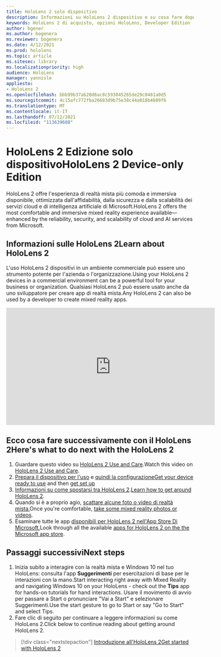 ```yaml
---
title: HoloLens 2 solo dispositivo
description: Informazioni su HoloLens 2 dispositivo e su cosa fare dopo aver selezionato un dispositivo personalizzato.
keywords: HoloLens 2 di acquisto, opzioni HoloLens, Developer Edition
author: bgener
ms.author: bogenera
ms.reviewer: bogenera
ms.date: 4/12/2021
ms.prod: hololens
ms.topic: article
ms.sitesec: library
ms.localizationpriority: high
audience: HoloLens
manager: yannisle
appliesto:
- HoloLens 2
ms.openlocfilehash: bbb99b37ab20d6ac8c593045265de29c0481a0d5
ms.sourcegitcommit: 4c15afc772fba26683d9b75e38c44a018b4889f6
ms.translationtype: MT
ms.contentlocale: it-IT
ms.lasthandoff: 07/12/2021
ms.locfileid: "113639608"
---
```

# <a name="hololens-2-device-only-edition"></a><span data-ttu-id="2ad33-104">HoloLens 2 Edizione solo dispositivo</span><span class="sxs-lookup"><span data-stu-id="2ad33-104">HoloLens 2 Device-only Edition</span></span>

<span data-ttu-id="2ad33-105">HoloLens 2 offre l'esperienza di realtà mista più comoda e immersiva disponibile, ottimizzata dall'affidabilità, dalla sicurezza e dalla scalabilità dei servizi cloud e di intelligenza artificiale di Microsoft.</span><span class="sxs-lookup"><span data-stu-id="2ad33-105">HoloLens 2 offers the most comfortable and immersive mixed reality experience available—enhanced by the reliability, security, and scalability of cloud and AI services from Microsoft.</span></span>

## <a name="learn-about-hololens-2"></a><span data-ttu-id="2ad33-106">Informazioni sulle HoloLens 2</span><span class="sxs-lookup"><span data-stu-id="2ad33-106">Learn about HoloLens 2</span></span>
<span data-ttu-id="2ad33-107">L'uso HoloLens 2 dispositivi in un ambiente commerciale può essere uno strumento potente per l'azienda o l'organizzazione.</span><span class="sxs-lookup"><span data-stu-id="2ad33-107">Using your HoloLens 2 devices in a commercial environment can be a powerful tool for your business or organization.</span></span> <span data-ttu-id="2ad33-108">Qualsiasi HoloLens 2 può essere usato anche da uno sviluppatore per creare app di realtà mista.</span><span class="sxs-lookup"><span data-stu-id="2ad33-108">Any HoloLens 2 can also be used by a developer to create mixed reality apps.</span></span>

<iframe width="560" height="315" src="https://www.youtube.com/embed/XwOnHqiNAeU" frameborder="0" allow="accelerometer; autoplay; clipboard-write; encrypted-media; gyroscope; picture-in-picture" allowfullscreen></iframe>

## <a name="heres-what-to-do-next-with-the-hololens-2"></a><span data-ttu-id="2ad33-109">Ecco cosa fare successivamente con il HoloLens 2</span><span class="sxs-lookup"><span data-stu-id="2ad33-109">Here's what to do next with the HoloLens 2</span></span>

1. <span data-ttu-id="2ad33-110">Guardare questo video su [HoloLens 2 Use and Care](/hololens/hololens2-maintenance##HoloLens-2-Use-and-Care).</span><span class="sxs-lookup"><span data-stu-id="2ad33-110">Watch this video on [HoloLens 2 Use and Care](/hololens/hololens2-maintenance##HoloLens-2-Use-and-Care).</span></span>
1. <span data-ttu-id="2ad33-111">[Prepara il dispositivo per l'uso](/hololens/hololens2-setup) e [quindi la configurazione](/hololens/hololens2-start)</span><span class="sxs-lookup"><span data-stu-id="2ad33-111">[Get your device ready to use](/hololens/hololens2-setup) and then [get set up](/hololens/hololens2-start)</span></span>
1. <span data-ttu-id="2ad33-112">[Informazioni su come spostarsi tra HoloLens 2](/hololens/holographic-home).</span><span class="sxs-lookup"><span data-stu-id="2ad33-112">[Learn how to get around HoloLens 2](/hololens/holographic-home).</span></span>
1. <span data-ttu-id="2ad33-113">Quando si è a proprio agio, [scattare alcune foto o video di realtà mista.](/hololens/holographic-photos-and-videos)</span><span class="sxs-lookup"><span data-stu-id="2ad33-113">Once you're comfortable, [take some mixed reality photos or videos](/hololens/holographic-photos-and-videos).</span></span>
1. <span data-ttu-id="2ad33-114">Esaminare tutte le app [disponibili per HoloLens 2 nell'App Store Di Microsoft.](/hololens/holographic-store-apps)</span><span class="sxs-lookup"><span data-stu-id="2ad33-114">Look through all the available [apps for HoloLens 2 on the the Microsoft app store](/hololens/holographic-store-apps).</span></span>

## <a name="next-steps"></a><span data-ttu-id="2ad33-115">Passaggi successivi</span><span class="sxs-lookup"><span data-stu-id="2ad33-115">Next steps</span></span>

1. <span data-ttu-id="2ad33-116">Inizia subito a interagire con la realtà mista e Windows 10 nel tuo HoloLens: consulta l'app **Suggerimenti** per esercitazioni di base per le interazioni con la mano.</span><span class="sxs-lookup"><span data-stu-id="2ad33-116">Start interacting right away with Mixed Reality and navigating Windows 10 on your HoloLens - check out the **Tips** app for hands-on tutorials for hand interactions.</span></span> <span data-ttu-id="2ad33-117">Usare il movimento di avvio per passare a Start o pronunciare "Vai a Start" e selezionare Suggerimenti.</span><span class="sxs-lookup"><span data-stu-id="2ad33-117">Use the start gesture to go to Start or say "Go to Start" and select Tips.</span></span>
1. <span data-ttu-id="2ad33-118">Fare clic di seguito per continuare a leggere informazioni su come HoloLens 2.</span><span class="sxs-lookup"><span data-stu-id="2ad33-118">Click below to continue reading about getting around HoloLens 2.</span></span>

> [!div class="nextstepaction"]
> [<span data-ttu-id="2ad33-119">Introduzione all'HoloLens 2</span><span class="sxs-lookup"><span data-stu-id="2ad33-119">Get started with HoloLens 2</span></span>](hololens2-basic-usage.md)